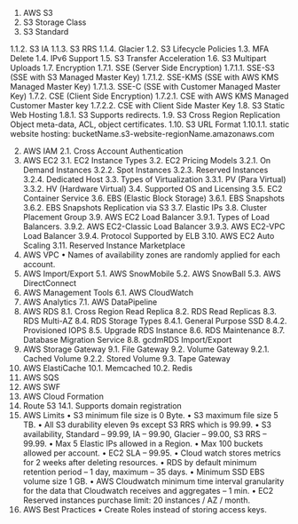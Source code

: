 1. AWS S3
  1. S3 Storage Class
  1. S3 Standard

1.1.2.	S3 IA 
1.1.3.	S3 RRS
1.1.4.	Glacier
1.2.	S3 Lifecycle Policies
1.3.	MFA Delete
1.4.	IPv6 Support
1.5.	S3 Transfer Acceleration
1.6.	S3 Multipart Uploads
1.7.	Encryption
1.7.1.	SSE (Server Side Encryption)
1.7.1.1.	SSE-S3 (SSE with S3 Managed Master Key)
1.7.1.2.	SSE-KMS (SSE with AWS KMS Managed Master Key)
1.7.1.3.	SSE-C (SSE with Customer Managed Master Key)
1.7.2.	CSE (Client Side Encryption)
1.7.2.1.	CSE with AWS KMS Managed Customer Master key
1.7.2.2.	CSE with Client Side Master Key
1.8.	S3 Static Web Hosting
1.8.1.	 S3 Supports redirects.
1.9.	S3 Cross Region Replication
Object meta-data, ACL, object certificates.
1.10.	S3 URL Format
1.10.1.1.	static website hosting: bucketName.s3-website-regionName.amazonaws.com

2.	AWS IAM
2.1.	Cross Account Authentication
3.	AWS EC2
3.1.	EC2 Instance Types
3.2.	EC2 Pricing Models
3.2.1.	On Demand Instances
3.2.2.	Spot Instances
3.2.3.	Reserved Instances
3.2.4.	Dedicated Host
3.3.	Types of Virtualization
3.3.1.	PV (Para Virtual)
3.3.2.	HV (Hardware Virtual)
3.4.	Supported OS and Licensing
3.5.	EC2 Container Service
3.6.	EBS (Elastic Block Storage)
3.6.1.	EBS Snapshots
3.6.2.	EBS Snapshots Replication via S3
3.7.	Elastic IPs
3.8.	Cluster Placement Group
3.9.	AWS EC2 Load Balancer
3.9.1.	Types of Load Balancers.
3.9.2.	AWS EC2-Classic Load Balancer
3.9.3.	AWS EC2-VPC Load Balancer
3.9.4.	Protocol Supported by ELB
3.10.	AWS EC2 Auto Scaling
3.11.	Reserved Instance Marketplace
4.	AWS VPC
•	Names of availability zones are randomly applied for each account.
5.	AWS Import/Export
5.1.	AWS SnowMobile
5.2.	AWS SnowBall
5.3.	AWS DirectConnect
6.	AWS Management Tools
6.1.	AWS CloudWatch
7.	AWS Analytics
7.1.	AWS DataPipeline
8.	AWS RDS
8.1.	Cross Region Read Replica
8.2.	RDS Read Replicas
8.3.	RDS Multi-AZ
8.4.	RDS Storage Types 
8.4.1.	General Purpose SSD
8.4.2.	Provisioned IOPS
8.5.	Upgrade RDS Instance
8.6.	RDS Maintenance
8.7.	Database Migration Service
8.8.	 gcdmRDS Import/Export
9.	AWS Storage Gateway
9.1.	File Gateway
9.2.	Volume Gateway
9.2.1.	Cached Volume
9.2.2.	Stored Volume
9.3.	Tape Gateway
10.	AWS ElastiCache
10.1.	Memcached
10.2.	Redis
11.	AWS SQS
12.	AWS SWF
13.	AWS Cloud Formation
14.	Route 53
14.1.	Supports domain registration
15.	AWS Limits
•	S3 minimum file size is 0 Byte.
•	S3 maximum file size 5 TB.
•	All S3 durability eleven 9s except S3 RRS which is 99.99.
•	S3 availability, Standard – 99.99, IA – 99.90, Glacier – 99.00, S3 RRS – 99.99.
•	Max 5 Elastic IPs allowed in a Region.
•	Max 100 buckets allowed per account.
•	EC2 SLA – 99.95.
•	Cloud watch stores metrics for 2 weeks after deleting resources.
•	RDS by default minimum retention period – 1 day, maximum – 35 days.
•	Minimum SSD EBS volume size 1 GB.
•	AWS Cloudwatch minimum time interval granularity for the data that Cloudwatch receives and aggregates – 1 min.
•	EC2 Reserved instances purchase limit: 20 instances / AZ / month.
16.	AWS Best Practices
•	Create Roles instead of storing access keys.

